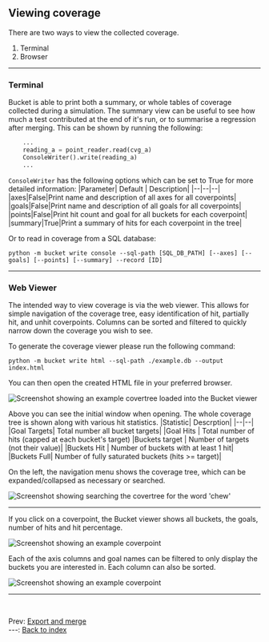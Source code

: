 <!--
  ~ SPDX-License-Identifier: MIT
  ~ Copyright (c) 2023-2024 Vypercore. All Rights Reserved
  -->

## Viewing coverage

There are two ways to view the collected coverage.

1) Terminal
2) Browser

---
### Terminal
Bucket is able to print both a summary, or whole tables of coverage collected during a simulation. The summary view can be useful to see how much a test contributed at the end of it's run, or to summarise a regression after merging. This can be shown by running the following:

```Python
    ...
    reading_a = point_reader.read(cvg_a)
    ConsoleWriter().write(reading_a)
    ...
```

`ConsoleWriter` has the following options which can be set to True for more detailed information:
|Parameter| Default | Description|
|--|--|--|
|axes|False|Print name and description of all axes for all coverpoints|
|goals|False|Print name and description of all goals for all coverpoints|
|points|False|Print hit count and goal for all buckets for each coverpoint|
|summary|True|Print a summary of hits for each coverpoint in the tree|

Or to read in coverage from a SQL database:
```
python -m bucket write console --sql-path [SQL_DB_PATH] [--axes] [--goals] [--points] [--summary] --record [ID]
```

---

### Web Viewer

The intended way to view coverage is via the web viewer. This allows for simple navigation of the coverage tree, easy identification of hit, partially hit, and unhit coverpoints. Columns can be sorted and filtered to quickly narrow down the coverage you wish to see.

To generate the coverage viewer please run the following command:
```
python -m bucket write html --sql-path ./example.db --output index.html
```

You can then open the created HTML file in your preferred browser.

<picture>
  <source media="(prefers-color-scheme: dark)" srcset="https://raw.githubusercontent.com/vypercore/bucket/stuart/doc_update/.github/images/Main__dark.png">
  <source media="(prefers-color-scheme: light)" srcset="https://raw.githubusercontent.com/vypercore/bucket/stuart/doc_update/.github/images/Main__light.png">
  <img alt="Screenshot showing an example covertree loaded into the Bucket viewer" src="https://raw.githubusercontent.com/vypercore/bucket/stuart/doc_update/.github/images/Main__dark.png">
</picture>

Above you can see the initial window when opening. The whole coverage tree is shown along with various hit statistics.
|Statistic| Descrption|
|--|--|
|Goal Targets| Total number all bucket targets|
|Goal Hits | Total number of hits (capped at each bucket's target)
|Buckets target | Number of targets (not their value)|
|Buckets Hit | Number of buckets with at least 1 hit|
|Buckets Full| Number of fully saturated buckets (hits >= target)|

On the left, the navigation menu shows the coverage tree, which can be expanded/collapsed as necessary or searched.

<picture>
  <source media="(prefers-color-scheme: dark)" srcset="https://raw.githubusercontent.com/vypercore/bucket/stuart/doc_update/.github/images/Search__dark.png">
  <source media="(prefers-color-scheme: light)" srcset="https://raw.githubusercontent.com/vypercore/bucket/stuart/doc_update/.github/images/Search__light.png">
  <img alt="Screenshot showing searching the covertree for the word 'chew'" src="https://raw.githubusercontent.com/vypercore/bucket/stuart/doc_update/.github/images/Search__dark.png">
</picture>

---
If you click on a coverpoint, the Bucket viewer shows all buckets, the goals, number of hits and hit percentage.

<picture>
  <source media="(prefers-color-scheme: dark)" srcset="https://raw.githubusercontent.com/vypercore/bucket/stuart/doc_update/.github/images/Coverpoint__dark.png">
  <source media="(prefers-color-scheme: light)" srcset="https://raw.githubusercontent.com/vypercore/bucket/stuart/doc_update/.github/images/Coverpoint__light.png">
  <img alt="Screenshot showing an example coverpoint" src="https://raw.githubusercontent.com/vypercore/bucket/stuart/doc_update/.github/images/Coverpoint__dark.png">
</picture>

Each of the axis columns and goal names can be filtered to only display the buckets you are interested in. Each column can also be sorted.

<picture>
  <source media="(prefers-color-scheme: dark)" srcset="https://raw.githubusercontent.com/vypercore/bucket/stuart/doc_update/.github/images/Filter__dark.png">
  <source media="(prefers-color-scheme: light)" srcset="https://raw.githubusercontent.com/vypercore/bucket/stuart/doc_update/.github/images/Filter__light.png">
  <img alt="Screenshot showing an example coverpoint" src="https://raw.githubusercontent.com/vypercore/bucket/stuart/doc_update/.github/images/Filter__dark.png">
</picture>

---
<br>

Prev: [Export and merge](export_and_merge.md)
<br>
---: [Back to index](index.md)
